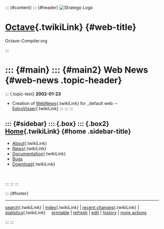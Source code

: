 ::: {#content}
::: {#header}
![Stratego
Logo](http://stratego.insanity.nl/StrategoLogoTextlessWhite-100px.png)

<div>

[Octave](WebHome){.twikiLink} {#web-title}
=============================

Octave-Compiler.org

</div>
:::

::: {#main}
::: {#main2}
Web News {#web-news .topic-header}
========

::: {.topic-text}
**2002-01-23**

-   Creation of [WebNews](WebNews){.twikiLink} for \_default web \--
    [EelcoVisser](../Main/EelcoVisser){.twikiLink}
:::
:::
:::

::: {#sidebar}
::: {.box}
::: {.box2}
[Home](WebHome){.twikiLink} {#home .sidebar-title}
---------------------------

-   [About](AboutOctaveCompiler){.twikiLink}
-   [News](OctaveCompilerNews){.twikiLink}
-   [Documentation](OctaveCompilerDocumentation){.twikiLink}
-   [Bugs](https://catamaran.labs.cs.uu.nl/jira/browse/OCT)
-   [Download](OctaveCompilerDownload){.twikiLink}

\
\
:::
:::
:::

::: {#footer}
<div>

<div>

------------------------------------------------------------------------

[search](WebSearch){.twikiLink} \| [index](WebIndex){.twikiLink} \|
[recent changes](WebChanges){.twikiLink} \|
[statistics](WebStatistics){.twikiLink}    
[printable](http://www.program-transformation.org/view/Octave/WebNews?skin=print)
\| [refresh](http://www.program-transformation.org/fresh/Octave/WebNews)
\|
[edit](http://www.program-transformation.org/edit/Octave/WebNews?t=1536826803)
\| [history](http://www.program-transformation.org/rdiff/Octave/WebNews)
\| [more
actions](http://www.program-transformation.org/oops/Octave/WebNews?template=oopsmore&param1=1.1&param2=1.1)

</div>

</div>
:::
:::
